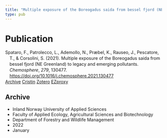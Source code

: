 ```yaml
---
title: "Multiple exposure of the Boreogadus saida from bessel fjord (NE Greenland) to legacy and emerging pollutants"
type: pub
---
```

<h1>Publication</h1>
<article id="csl-bib-container-JAEH3SDA" class="csl-bib-container">
  <div class="csl-bib-body" style="line-height: 1.35; padding-left: 1em; text-indent:-1em;">
  <div class="csl-entry">Spataro, F., Patrolecco, L., Ademollo, N., Pr&#xE6;bel, K., Rauseo, J., Pescatore, T., &amp; Corsolini, S. (2021). Multiple exposure of the Boreogadus saida from bessel fjord (NE Greenland) to legacy and emerging pollutants. <i>Chemosphere</i>, <i>279</i>, 130477. <a href="https://doi.org/10.1016/j.chemosphere.2021.130477">https://doi.org/10.1016/j.chemosphere.2021.130477</a></div>
</div>
  <div class="csl-bib-buttons">
    <a href="#taxonomy-article-JAEH3SDA" class="csl-bib-button">Archive</a>
    <a href="https://app.cristin.no/results/show.jsf?id=1974309" alt="Cristin URL" class="csl-bib-button">Cristin</a>
    <a href="http://zotero.org/groups/5022929/items/JAEH3SDA" alt="Zotero URL" class="csl-bib-button">Zotero</a>
    <a href="http://ezproxy.inn.no/login?url=https://doi.org/10.1016/j.chemosphere.2021.130477" class="csl-bib-button">EZproxy</a>
  </div>
  <div id="csl-bib-meta-container-JAEH3SDA"></div>
</article>
<div id="csl-bib-meta-JAEH3SDA" class="csl-bib-meta">
  <article id="taxonomy-article-JAEH3SDA" class="taxonomy-article">
    <h1>Archive</h1>
    <ul>
      <li>Inland Norway University of Applied Sciences</li>
      <li>Faculty of Applied Ecology, Agricultural Sciences and Biotechnology</li>
      <li>Department of Forestry and Wildlife Management</li>
      <li>2022</li>
      <li>January</li>
    </ul>
  </article>
</div>
